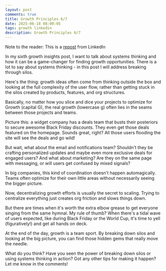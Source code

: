 ```yaml
---
layout: post
comments: true
title: Growth Principles 6/7
date: 2025-06-18 08:00:05
tags: growth linkedin
description: Growth Principles 6/7
---
```


Note to the reader: This is a [repost](https://www.linkedin.com/posts/yewjinlim_in-my-sixth-growth-insights-post-i-want-activity-7181316977116749826-48tN?utm_source=share&utm_medium=member_desktop&rcm=ACoAAAD4xmMBhqAf0RkmEot2NJkJA3gvq31H7Os) from LinkedIn

In my sixth growth insights post, I want to talk about systems thinking and how it can be a game-changer for finding growth opportunities. There is a lot to say about systems thinking - in this post I will address breaking through silos.

Here's the thing: growth ideas often come from thinking outside the box and looking at the full complexity of the user flow, rather than getting stuck in the silos created by products, features, and org structures.

Basically, no matter how you slice and dice your projects to optimize for Growth (capital G), the real growth (lowercase g) often lies in the seams between those projects and teams.

Picture this: a widget company has a deals team that busts their posteriors to secure awesome Black Friday discounts. They even get those deals featured on the homepage. Sounds great, right? All those users flooding the site will see the deals and go wild!

But wait, what about the email and notifications team? Shouldn't they be crafting personalized updates and maybe even more exclusive deals for engaged users? And what about marketing? Are they on the same page with messaging, or will users get confused by mixed signals?

In big companies, this kind of coordination doesn't happen automagically. Teams often optimize for their own little areas without necessarily seeing the bigger picture.

Now, decentralizing growth efforts is usually the secret to scaling. Trying to centralize everything just creates org friction and slows things down.

But there are times when it's worth the extra elbow grease to get everyone singing from the same hymnal. My rule of thumb? When there's a tidal wave of users expected, like during Black Friday or the World Cup, it's time to yell (figuratively!) and get all hands on deck.

At the end of the day, growth is a team sport. By breaking down silos and looking at the big picture, you can find those hidden gems that really move the needle.

What do you think? Have you seen the power of breaking down silos or using systems thinking in action? Got any other tips for making it happen? Let me know in the comments!
